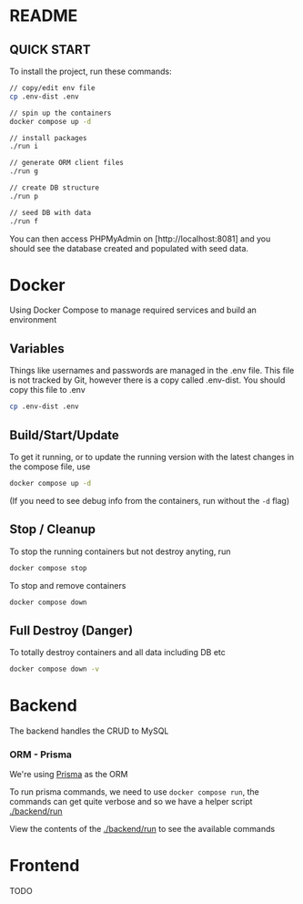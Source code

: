 # README

## QUICK START

To install the project, run these commands:

```bash
// copy/edit env file
cp .env-dist .env

// spin up the containers
docker compose up -d

// install packages
./run i

// generate ORM client files
./run g

// create DB structure
./run p

// seed DB with data
./run f
```

You can then access PHPMyAdmin on [http://localhost:8081] and you should see the database created and populated with seed data.



# Docker

Using Docker Compose to manage required services and build an environment

## Variables
Things like usernames and passwords are managed in the .env file. This file is not tracked by Git, however there is a copy called .env-dist. You should copy this file to .env

```bash
cp .env-dist .env
```

## Build/Start/Update

To get it running, or to update the running version with the latest changes in the compose file, use

```bash
docker compose up -d
```
(If you need to see debug info from the containers, run without the `-d` flag)

## Stop / Cleanup

To stop the running containers but not destroy anyting, run 

```bash
docker compose stop
```

To stop and remove containers
```bash
docker compose down
```

## Full Destroy (Danger)

To totally destroy containers and all data including DB etc

```bash
docker compose down -v
```

# Backend

The backend handles the CRUD to MySQL

### ORM - Prisma

We're using [Prisma](https://www.prisma.io/) as the ORM 

To run prisma commands, we need to use `docker compose run`, the commands can get quite verbose and so we have a helper script [./backend/run](run)

View the contents of the [./backend/run](run) to see the available commands



# Frontend
TODO